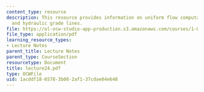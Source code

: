 ```yaml
---
content_type: resource
description: This resource provides information on uniform flow computation, and energy
  and hydraulic grade lines.
file: https://ol-ocw-studio-app-production.s3.amazonaws.com/courses/1-060-engineering-mechanics-ii-spring-2006/1acddf1865783b082af137cdae04e648_lecture24.pdf
file_type: application/pdf
learning_resource_types:
- Lecture Notes
parent_title: Lecture Notes
parent_type: CourseSection
resourcetype: Document
title: lecture24.pdf
type: OCWFile
uid: 1acddf18-6578-3b08-2af1-37cdae04e648
---
```

